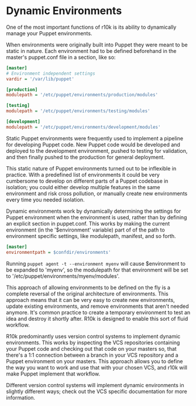 Dynamic Environments
====================

One of the most important functions of r10k is its ability to dynamically manage
your Puppet environments.

When environments were originally built into Puppet they were meant to be static
in nature. Each environment had to be defined beforehand in the master's
puppet.conf file in a section, like so:

```ini
[master]
# Environment independent settings
vardir = '/var/lib/puppet'

[production]
modulepath = '/etc/puppet/environments/production/modules'

[testing]
modulepath = '/etc/puppet/environments/testing/modules'

[development]
modulepath = '/etc/puppet/environments/development/modules'
```

Static Puppet environments were frequently used to implement a pipeline for
developing Puppet code. New Puppet code would be developed and deployed to the
development environment, pushed to testing for validation, and then finally
pushed to the production for general deployment.

This static nature of Puppet environments turned out to be inflexible in
practice. With a predefined list of environments it could be very cumbersome to
develop on different parts of a Puppet codebase in isolation; you could either
develop multiple features in the same environment and risk cross pollution, or
manually create new environments every time you needed isolation.

Dynamic environments work by dynamically determining the settings for Puppet
environment when the environment is used, rather than by defining an explicit
section in puppet.conf. This works by making the current environment (in the
'$environment' variable) part of of the path to environment specific settings,
like modulepath, manifest, and so forth.

```ini
[master]
environmentpath = $confdir/environments'
```

Running `puppet agent -t --environment myenv` will cause $environment to be
expanded to 'myenv', so the modulepath for that environment will be set to 
'/etc/puppet/environments/myenv/modules'.

This approach of allowing environments to be defined on the fly is a complete
reversal of the original architecture of environments. This approach means that
it can be very easy to create new environments, update existing environments,
and remove environments that aren't needed anymore. It's common practice
to create a temporary environment to test an idea and destroy it shortly after.
R10k is designed to enable this sort of fluid workflow.

R10k predominantly uses version control systems to implement dynamic
environments. This works by inspecting the VCS repositories containing your
Puppet code and checking out that code on your masters so, that there's a 1:1
connection between a branch in your VCS repository and a Puppet environment on
your masters. This approach allows you to define the way you want to work and
use that with your chosen VCS, and r10k will make Puppet implement that
workflow.

Different version control systems will implement dynamic environments in
slightly different ways; check out the VCS specific documentation for more
information.
